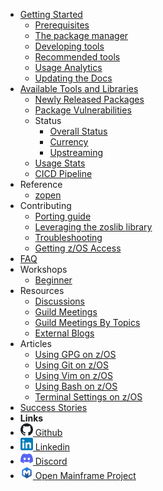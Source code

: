   - [Getting Started](/Guides/QuickStart.md)
    - [Prerequisites](/Guides/Pre-req.md)
    - [The package manager](/Guides/ThePackageManager.md)
    - [Developing tools](/Guides/developing.md)
    - [Recommended tools](/Guides/recommended.md)
    - [Usage Analytics](/Guides/Analytics.md)
    - [Updating the Docs](/Guides/../UpdateDocs.md)
  - [Available Tools and Libraries](/Latest.md)
    - [Newly Released Packages](/newly_released.md)
    - [Package Vulnerabilities](/Vulnerabilities.md)
    - Status
      - [Overall Status](/Progress.md)
      - [Currency](/updatestatus.md)
      - [Upstreaming](/upstreamstatus.md)
    - [Usage Stats](https://usage.zopen.community)
    - [CICD Pipeline](/Guides/Testing.md)
  - Reference
    - [zopen](/reference/zopen-reference.md)
  - Contributing
    - [Porting guide](/Guides/Porting.md)
    - [Leveraging the zoslib library](/Guides/Zoslib.md)
    - [Troubleshooting](/Guides/CommonSolutions.md)
    - [Getting z/OS Access](https://community.ibm.com/zsystems/form/zos-program/)
  - [FAQ](/Guides/FAQ.md)
  - Workshops
  	- [Beginner](/workshop/workshop.md) 
  - Resources
    - [Discussions](https://github.com/zopencommunity/meta/discussions)
    - [Guild Meetings](https://github.com/zopencommunity/meta/discussions/categories/guild)
    - [Guild Meetings By Topics](/Guides/ToolsGuildMeetingLinks.md)
    - [External Blogs](/Guides/blogs.md)
  - Articles
    - [Using GPG on z/OS](/Guides/GpgOnZOS.md)  
    - [Using Git on z/OS](/Guides/GitOnZOS.md)
    - [Using Vim on z/OS](/Guides/VimOnZOS.md)
    - [Using Bash on z/OS](/Guides/BashOnZOS.md)
    - [Terminal Settings on z/OS](/Guides/TerminalOnZOS.md) 
  - [Success Stories](/SuccessStories.md)
  - **Links**
  - <a href="https://github.com/zopencommunity"><img src="images/Octicons-mark-github.svg" width="20" height="20" alt="Github"> Github</a>
  - <a href="https://www.linkedin.com/groups/9588308/"><img src="images/LinkedIn_icon.svg" width="20" height="20" alt="LinkedIn"> Linkedin</a>
  - <a href="https://discord.com/invite/sze"><img src="images/discord-icon.svg" width="20" height="20" alt="Discord"> Discord</a>
  - <a href="https://openmainframeproject.org/projects/zopen-community/"><img src="images/open-mainframe-project-icon-color.svg" width="20" height="20" alt="Open Mainframe Project"> Open Mainframe Project</a>
